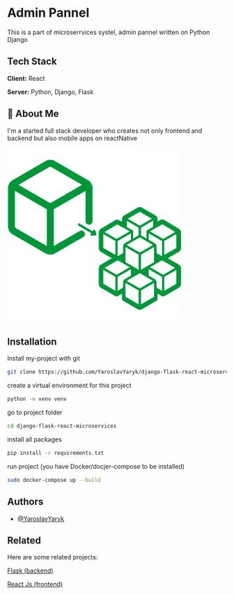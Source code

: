 # Admin Pannel

This is a part of microserrvices systel, admin pannel written on Python Django


## Tech Stack

**Client:** React

**Server:** Python, Django, Flask


## 🚀 About Me
I'm a started full stack developer who creates not only frontend and backend but also mobile apps on reactNative

![Logo](./pngegg.png)



## Installation

Install my-project with git

```bash
git clone https://github.com/YaroslavYaryk/django-flask-react-microservices.git
```

create a virtual environment for this project
```bash
python -m venv venv
```

go to project folder
```bash 
cd django-flask-react-microservices 
```

install all packages
```bash
pip install -r requirements.txt
```

run project (you have Docker/docjer-compose to be installed)
```bash 
sudo docker-compose up --build 
```

## Authors

- [@YaroslavYaryk](https://www.github.com/YaroslavYaryk)




## Related

Here are some related projects:

[Flask (backend)](https://github.com/YaroslavYaryk/django-flask-react-microservices/tree/flask)

[React Js (frontend)](https://github.com/YaroslavYaryk/django-flask-react-microservices/tree/react)